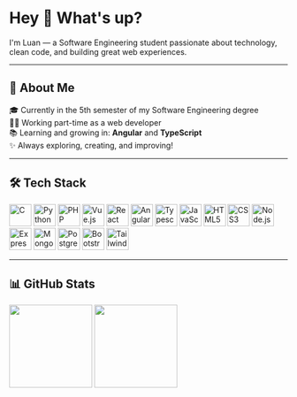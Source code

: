 <h1 align="left">Hey 👋 What's up?</h1>

<p align="left">I'm Luan — a Software Engineering student passionate about technology, clean code, and building great web experiences.</p>

---

<h2 align="left">🧠 About Me</h2>

<p align="left">
🎓 Currently in the 5th semester of my Software Engineering degree<br>
👨‍💻 Working part-time as a web developer<br>
📚 Learning and growing in: <strong>Angular</strong> and <strong>TypeScript</strong><br>
✨ Always exploring, creating, and improving!
</p>

---

<h2 align="left">🛠️ Tech Stack</h2>

<div align="left">
  <img src="https://skillicons.dev/icons?i=c" height="40" alt="C" />
  <img src="https://skillicons.dev/icons?i=py" height="40" alt="Python" />
  <img src="https://skillicons.dev/icons?i=php" height="40" alt="PHP" />
  <img src="https://skillicons.dev/icons?i=vue" height="40" alt="Vue.js" />
  <img src="https://skillicons.dev/icons?i=react" height="40" alt="React" />
  <img src="https://skillicons.dev/icons?i=angular" height="40" alt="Angular" />
  <img src="https://skillicons.dev/icons?i=ty" height="40" alt="Typescript" />
  <img src="https://skillicons.dev/icons?i=js" height="40" alt="JavaScript" />
  <img src="https://skillicons.dev/icons?i=html" height="40" alt="HTML5" />
  <img src="https://skillicons.dev/icons?i=css" height="40" alt="CSS3" />
  <img src="https://skillicons.dev/icons?i=nodejs" height="40" alt="Node.js" />
  <img src="https://skillicons.dev/icons?i=express" height="40" alt="Express" />
  <img src="https://skillicons.dev/icons?i=mongodb" height="40" alt="MongoDB" />
  <img src="https://skillicons.dev/icons?i=postgresql" height="40" alt="PostgreSQL" />
  <img src="https://skillicons.dev/icons?i=bootstrap" height="40" alt="Bootstrap" />
  <img src="https://skillicons.dev/icons?i=tailwind" height="40" alt="TailwindCSS" />
</div>

---

<h2 align="left">📊 GitHub Stats</h2>

<div align="left">
  <img src="https://github-readme-stats.vercel.app/api/top-langs?username=Luanhts&locale=en&hide_title=false&layout=compact&card_width=320&langs_count=5&theme=codeSTACKr&hide_border=true" height="150" />
  <img src="https://github-readme-stats.vercel.app/api?username=Luanhts&show_icons=true&include_all_commits=true&count_private=true&theme=codeSTACKr&hide_border=true" height="150" />
</div>


